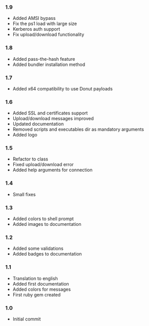 ### 1.9
 - Added AMSI bypass
 - Fix the ps1 load with large size
 - Kerberos auth support
 - Fix upload/download functionality

### 1.8
 - Added pass-the-hash feature
 - Added bundler installation method
 
### 1.7
 - Added x64 compatibility to use Donut payloads

### 1.6
 - Added SSL and certificates support
 - Upload/download messages improved
 - Updated documentation
 - Removed scripts and executables dir as mandatory arguments
 - Added logo

### 1.5
 - Refactor to class
 - Fixed upload/download error
 - Added help arguments for connection

### 1.4
 - Small fixes

### 1.3
 - Added colors to shell prompt
 - Added images to documentation

### 1.2
 - Added some validations
 - Added badges to documentation

### 1.1
 - Translation to english
 - Added first documentation
 - Added colors for messages
 - First ruby gem created

### 1.0
 - Initial commit
